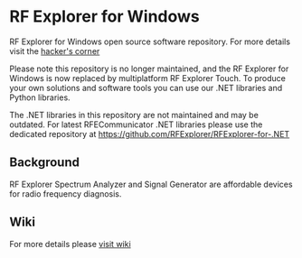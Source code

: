 # RF Explorer for Windows

RF Explorer for Windows open source software repository. 
For more details visit the [hacker's corner](http://j3.rf-explorer.com/40-rfe/article/57-hackers-corner)

Please note this repository is no longer maintained, and the RF Explorer for Windows is now replaced by multiplatform RF Explorer Touch.
To produce your own solutions and software tools you can use our .NET libraries and Python libraries.

The .NET libraries in this repository are not maintained and may be outdated. For latest RFECommunicator .NET libraries please use the dedicated repository at https://github.com/RFExplorer/RFExplorer-for-.NET


## Background

RF Explorer Spectrum Analyzer and Signal Generator are affordable devices for radio frequency diagnosis.

## Wiki

For more details please [visit wiki](https://github.com/RFExplorer/RFExplorer-for-Windows/wiki)
